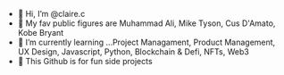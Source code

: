 - 👋 Hi, I’m @claire.c
- 👀 My fav public figures are Muhammad Ali, Mike Tyson, Cus D'Amato, Kobe Bryant
- 🌱 I’m currently learning ...Project Managament, Product Management, UX Design, Javascript, Python, Blockchain & Defi, NFTs, Web3
- 💞️ This Github is for fun side projects

<!---
limclai/limclai is a ✨ special ✨ repository because its `README.md` (this file) appears on your GitHub profile.
You can click the Preview link to take a look at your changes.
--->
